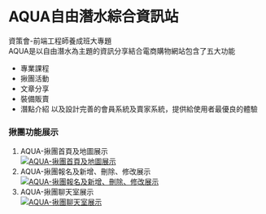 AQUA自由潛水綜合資訊站
=============
資策會-前端工程師養成班大專題  
AQUA是以自由潛水為主題的資訊分享結合電商購物網站包含了五大功能
+ 專業課程
+ 揪團活動
+ 文章分享
+ 裝備販賣
+ 潛點介紹
以及設計完善的會員系統及賣家系統，提供給使用者最優良的體驗

### 揪團功能展示
1. AQUA-揪團首頁及地圖展示  
[![AQUA-揪團首頁及地圖展示](http://img.youtube.com/vi/RL8RmWDP3Mw/0.jpg)](http://www.youtube.com/watch?v=RL8RmWDP3Mw "AQUA-揪團首頁及地圖展示")  
2. AQUA-揪團報名及新增、刪除、修改展示  
[![AQUA-揪團報名及新增、刪除、修改展示](http://img.youtube.com/vi/9FPbrApRsQU/0.jpg)](http://www.youtube.com/watch?v=9FPbrApRsQU "AQUA-揪團報名及新增、刪除、修改展示")  
3. AQUA-揪團聊天室展示  
[![AQUA-揪團聊天室展示](http://img.youtube.com/vi/xPW3W4aGD0Y/0.jpg)](http://www.youtube.com/watch?v=xPW3W4aGD0Y "AQUA-揪團聊天室展示")  
